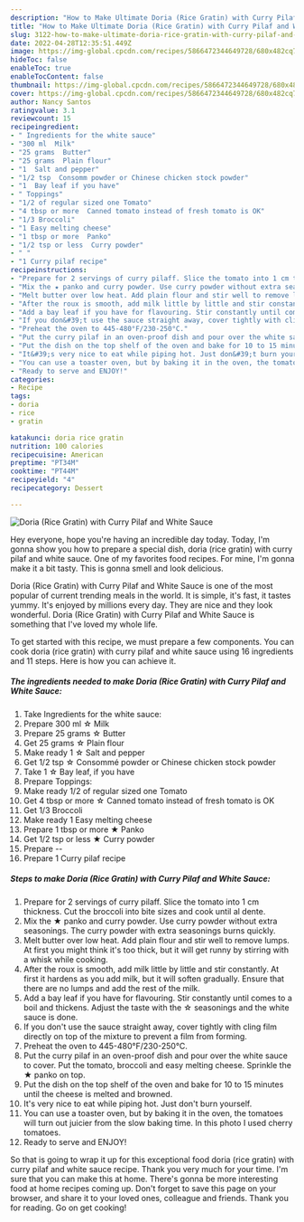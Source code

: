 ```yaml
---
description: "How to Make Ultimate Doria (Rice Gratin) with Curry Pilaf and White Sauce"
title: "How to Make Ultimate Doria (Rice Gratin) with Curry Pilaf and White Sauce"
slug: 3122-how-to-make-ultimate-doria-rice-gratin-with-curry-pilaf-and-white-sauce
date: 2022-04-28T12:35:51.449Z
image: https://img-global.cpcdn.com/recipes/5866472344649728/680x482cq70/doria-rice-gratin-with-curry-pilaf-and-white-sauce-recipe-main-photo.jpg
hideToc: false
enableToc: true
enableTocContent: false
thumbnail: https://img-global.cpcdn.com/recipes/5866472344649728/680x482cq70/doria-rice-gratin-with-curry-pilaf-and-white-sauce-recipe-main-photo.jpg
cover: https://img-global.cpcdn.com/recipes/5866472344649728/680x482cq70/doria-rice-gratin-with-curry-pilaf-and-white-sauce-recipe-main-photo.jpg
author: Nancy Santos
ratingvalue: 3.1
reviewcount: 15
recipeingredient:
- " Ingredients for the white sauce"
- "300 ml  Milk"
- "25 grams  Butter"
- "25 grams  Plain flour"
- "1  Salt and pepper"
- "1/2 tsp  Consomm powder or Chinese chicken stock powder"
- "1  Bay leaf if you have"
- " Toppings"
- "1/2 of regular sized one Tomato"
- "4 tbsp or more  Canned tomato instead of fresh tomato is OK"
- "1/3 Broccoli"
- "1 Easy melting cheese"
- "1 tbsp or more  Panko"
- "1/2 tsp or less  Curry powder"
- " "
- "1 Curry pilaf recipe"
recipeinstructions:
- "Prepare for 2 servings of curry pilaff. Slice the tomato into 1 cm thickness. Cut the broccoli into bite sizes and cook until al dente."
- "Mix the ★ panko and curry powder. Use curry powder without extra seasonings. The curry powder with extra seasonings burns quickly."
- "Melt butter over low heat. Add plain flour and stir well to remove lumps. At first you might think it&#39;s too thick, but it will get runny by stirring with a whisk while cooking."
- "After the roux is smooth, add milk little by little and stir constantly. At first it hardens as you add milk, but it will soften gradually. Ensure that there are no lumps and add the rest of the milk."
- "Add a bay leaf if you have for flavouring. Stir constantly until comes to a boil and thickens. Adjust the taste with the ☆ seasonings and the white sauce is done."
- "If you don&#39;t use the sauce straight away, cover tightly with cling film directly on top of the mixture to prevent a film from forming."
- "Preheat the oven to 445-480°F/230-250°C."
- "Put the curry pilaf in an oven-proof dish and pour over the white sauce to cover. Put the tomato, broccoli and easy melting cheese. Sprinkle the ★ panko on top."
- "Put the dish on the top shelf of the oven and bake for 10 to 15 minutes until the cheese is melted and browned."
- "It&#39;s very nice to eat while piping hot. Just don&#39;t burn yourself."
- "You can use a toaster oven, but by baking it in the oven, the tomatoes will turn out juicier from the slow baking time. In this photo I used cherry tomatoes."
- "Ready to serve and ENJOY!"
categories:
- Recipe
tags:
- doria
- rice
- gratin

katakunci: doria rice gratin 
nutrition: 100 calories
recipecuisine: American
preptime: "PT34M"
cooktime: "PT44M"
recipeyield: "4"
recipecategory: Dessert

---
```



![Doria (Rice Gratin) with Curry Pilaf and White Sauce](https://img-global.cpcdn.com/recipes/5866472344649728/680x482cq70/doria-rice-gratin-with-curry-pilaf-and-white-sauce-recipe-main-photo.jpg)

Hey everyone, hope you're having an incredible day today. Today, I'm gonna show you how to prepare a special dish, doria (rice gratin) with curry pilaf and white sauce. One of my favorites food recipes. For mine, I'm gonna make it a bit tasty. This is gonna smell and look delicious.



Doria (Rice Gratin) with Curry Pilaf and White Sauce is one of the most popular of current trending meals in the world. It is simple, it's fast, it tastes yummy. It's enjoyed by millions every day. They are nice and they look wonderful. Doria (Rice Gratin) with Curry Pilaf and White Sauce is something that I've loved my whole life.


To get started with this recipe, we must prepare a few components. You can cook doria (rice gratin) with curry pilaf and white sauce using 16 ingredients and 11 steps. Here is how you can achieve it.

<!--inarticleads1-->

##### The ingredients needed to make Doria (Rice Gratin) with Curry Pilaf and White Sauce:

1. Take  Ingredients for the white sauce:
1. Prepare 300 ml ☆ Milk
1. Prepare 25 grams ☆ Butter
1. Get 25 grams ☆ Plain flour
1. Make ready 1 ☆ Salt and pepper
1. Get 1/2 tsp ☆ Consommé powder or Chinese chicken stock powder
1. Take 1 ☆ Bay leaf, if you have
1. Prepare  Toppings:
1. Make ready 1/2 of regular sized one Tomato
1. Get 4 tbsp or more ☆ Canned tomato instead of fresh tomato is OK
1. Get 1/3 Broccoli
1. Make ready 1 Easy melting cheese
1. Prepare 1 tbsp or more ★ Panko
1. Get 1/2 tsp or less ★ Curry powder
1. Prepare  --
1. Prepare 1 Curry pilaf recipe




<!--inarticleads2-->

##### Steps to make Doria (Rice Gratin) with Curry Pilaf and White Sauce:

1. Prepare for 2 servings of curry pilaff. Slice the tomato into 1 cm thickness. Cut the broccoli into bite sizes and cook until al dente.
1. Mix the ★ panko and curry powder. Use curry powder without extra seasonings. The curry powder with extra seasonings burns quickly.
1. Melt butter over low heat. Add plain flour and stir well to remove lumps. At first you might think it&#39;s too thick, but it will get runny by stirring with a whisk while cooking.
1. After the roux is smooth, add milk little by little and stir constantly. At first it hardens as you add milk, but it will soften gradually. Ensure that there are no lumps and add the rest of the milk.
1. Add a bay leaf if you have for flavouring. Stir constantly until comes to a boil and thickens. Adjust the taste with the ☆ seasonings and the white sauce is done.
1. If you don&#39;t use the sauce straight away, cover tightly with cling film directly on top of the mixture to prevent a film from forming.
1. Preheat the oven to 445-480°F/230-250°C.
1. Put the curry pilaf in an oven-proof dish and pour over the white sauce to cover. Put the tomato, broccoli and easy melting cheese. Sprinkle the ★ panko on top.
1. Put the dish on the top shelf of the oven and bake for 10 to 15 minutes until the cheese is melted and browned.
1. It&#39;s very nice to eat while piping hot. Just don&#39;t burn yourself.
1. You can use a toaster oven, but by baking it in the oven, the tomatoes will turn out juicier from the slow baking time. In this photo I used cherry tomatoes.
1. Ready to serve and ENJOY!



So that is going to wrap it up for this exceptional food doria (rice gratin) with curry pilaf and white sauce recipe. Thank you very much for your time. I'm sure that you can make this at home. There's gonna be more interesting food at home recipes coming up. Don't forget to save this page on your browser, and share it to your loved ones, colleague and friends. Thank you for reading. Go on get cooking!
